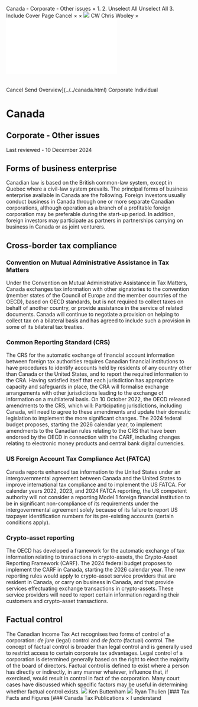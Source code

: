 Canada - Corporate - Other issues
×
1.
2.
Unselect All
Unselect All
3.
Include Cover Page
Cancel
×
×
![](../../-/media/world-wide-tax-summaries/attachments/global---chris-wooley.ashx%3Frev=ac5e5f3223b34096b1afc2a6009c7320&revision=ac5e5f32-23b3-4096-b1af-c2a6009c7320&hash=859B7ADC84DC2CBEC9760E9E6EE7DE6D0A8BFCDF)
CW
Chris Wooley
×
![](other-issues.html)
######
Cancel
Send
Overview](../../canada.html)
Corporate
Individual
# Canada
## Corporate - Other issues
Last reviewed - 10 December 2024
## Forms of business enterprise
Canadian law is based on the British common-law system, except in Quebec where a civil-law system prevails. The principal forms of business enterprise available in Canada are the following.
Foreign investors usually conduct business in Canada through one or more separate Canadian corporations, although operation as a branch of a profitable foreign corporation may be preferable during the start-up period. In addition, foreign investors may participate as partners in partnerships carrying on business in Canada or as joint venturers.
## Cross-border tax compliance
### Convention on Mutual Administrative Assistance in Tax Matters
Under the Convention on Mutual Administrative Assistance in Tax Matters, Canada exchanges tax information with other signatories to the convention (member states of the Council of Europe and the member countries of the OECD), based on OECD standards, but is not required to collect taxes on behalf of another country, or provide assistance in the service of related documents. Canada will continue to negotiate a provision on helping to collect tax on a bilateral basis and has agreed to include such a provision in some of its bilateral tax treaties.
### Common Reporting Standard (CRS)
The CRS for the automatic exchange of financial account information between foreign tax authorities requires Canadian financial institutions to have procedures to identify accounts held by residents of any country other than Canada or the United States, and to report the required information to the CRA. Having satisfied itself that each jurisdiction has appropriate capacity and safeguards in place, the CRA will formalise exchange arrangements with other jurisdictions leading to the exchange of information on a multilateral basis. On 10 October 2022, the OECD released amendments to the CRS, which will:
Participating jurisdictions, including Canada, will need to agree to these amendments and update their domestic legislation to implement the more significant changes. The 2024 federal budget proposes, starting the 2026 calendar year, to implement amendments to the Canadian rules relating to the CRS that have been endorsed by the OECD in connection with the CARF, including changes relating to electronic money products and central bank digital currencies.
### US Foreign Account Tax Compliance Act (FATCA)
Canada reports enhanced tax information to the United States under an intergovernmental agreement between Canada and the United States to improve international tax compliance and to implement the US FATCA. For calendar years 2022, 2023, and 2024 FATCA reporting, the US competent authority will not consider a reporting Model 1 foreign financial institution to be in significant non-compliance of its requirements under the intergovernmental agreement solely because of its failure to report US taxpayer identification numbers for its pre-existing accounts (certain conditions apply).
### Crypto-asset reporting
The OECD has developed a framework for the automatic exchange of tax information relating to transactions in crypto-assets, the Crypto-Asset Reporting Framework (CARF). The 2024 federal budget proposes to implement the CARF in Canada, starting the 2026 calendar year. The new reporting rules would apply to crypto-asset service providers that are resident in Canada, or carry on business in Canada, and that provide services effectuating exchange transactions in crypto-assets. These service providers will need to report certain information regarding their customers and crypto-asset transactions.
## Factual control
The Canadian Income Tax Act recognises two forms of control of a corporation: *de jure* (legal) control and *de facto* (factual) control. The concept of factual control is broader than legal control and is generally used to restrict access to certain corporate tax advantages. Legal control of a corporation is determined generally based on the right to elect the majority of the board of directors. Factual control is defined to exist where a person has directly or indirectly, in any manner whatever, influence that, if exercised, would result in control in fact of the corporation. Many court cases have discussed which specific factors may be useful in determining whether factual control exists.
![](../../-/media/world-wide-tax-summaries/attachments/canada---ken_buttenham.ashx%3Frev=0002aa3cba7e4221a00d2a61283aaf24&revision=0002aa3c-ba7e-4221-a00d-2a61283aaf24&hash=8239380963A428C8503F2F3881EF047D7164F6BE)
Ken Buttenham
![](../../-/media/world-wide-tax-summaries/attachments/canada---ryan_thulien.ashx%3Frev=b3b738fc0b1e44a08f281b1144f64ea7&revision=b3b738fc-0b1e-44a0-8f28-1b1144f64ea7&hash=CBAD7F397C98CC7C58238EDEEFC816C28A1C54F5)
Ryan Thulien
[### Tax Facts and Figures
[### Canada Tax Publications
×
I understand